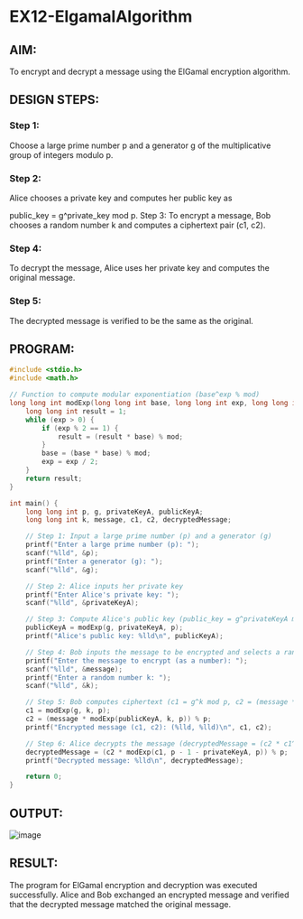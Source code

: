 # EX12-ElgamalAlgorithm
## AIM:
To encrypt and decrypt a message using the ElGamal encryption algorithm.

## DESIGN STEPS:
### Step 1:
Choose a large prime number p and a generator g of the multiplicative group of integers modulo p.

### Step 2:
Alice chooses a private key and computes her public key as

public_key = g^private_key mod p. Step 3: To encrypt a message, Bob chooses a random number k and computes a ciphertext pair (c1, c2).

### Step 4:
To decrypt the message, Alice uses her private key and computes the original message.

### Step 5: 
The decrypted message is verified to be the same as the original.

## PROGRAM:
```c
#include <stdio.h>
#include <math.h>

// Function to compute modular exponentiation (base^exp % mod)
long long int modExp(long long int base, long long int exp, long long int mod) {
    long long int result = 1;
    while (exp > 0) {
        if (exp % 2 == 1) {
            result = (result * base) % mod;
        }
        base = (base * base) % mod;
        exp = exp / 2;
    }
    return result;
}

int main() {
    long long int p, g, privateKeyA, publicKeyA;
    long long int k, message, c1, c2, decryptedMessage;

    // Step 1: Input a large prime number (p) and a generator (g)
    printf("Enter a large prime number (p): ");
    scanf("%lld", &p);
    printf("Enter a generator (g): ");
    scanf("%lld", &g);

    // Step 2: Alice inputs her private key
    printf("Enter Alice's private key: ");
    scanf("%lld", &privateKeyA);

    // Step 3: Compute Alice's public key (public_key = g^privateKeyA mod p)
    publicKeyA = modExp(g, privateKeyA, p);
    printf("Alice's public key: %lld\n", publicKeyA);

    // Step 4: Bob inputs the message to be encrypted and selects a random k
    printf("Enter the message to encrypt (as a number): ");
    scanf("%lld", &message);
    printf("Enter a random number k: ");
    scanf("%lld", &k);

    // Step 5: Bob computes ciphertext (c1 = g^k mod p, c2 = (message * publicKeyA^k) mod p)
    c1 = modExp(g, k, p);
    c2 = (message * modExp(publicKeyA, k, p)) % p;
    printf("Encrypted message (c1, c2): (%lld, %lld)\n", c1, c2);

    // Step 6: Alice decrypts the message (decryptedMessage = (c2 * c1^(p-1-privateKeyA)) mod p)
    decryptedMessage = (c2 * modExp(c1, p - 1 - privateKeyA, p)) % p;
    printf("Decrypted message: %lld\n", decryptedMessage);

    return 0;
}
```
## OUTPUT:
![image](https://github.com/user-attachments/assets/9d4c92a3-494c-46f2-ad73-c4a2710dfbcf)

## RESULT:
The program for ElGamal encryption and decryption was executed successfully. Alice and Bob exchanged an encrypted message and verified that the decrypted message matched the original message.
